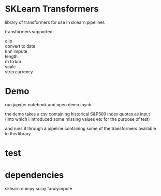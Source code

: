 # SKLearn Transformers

library of transformers for use in sklearn pipelines

transformers supported:

clip  
convert to date  
knn impute  
length  
m to km  
scale  
strip currency 

# Demo
run jupyter notebook
and open demo.ipynb

the demo takes a csv containing historical S&P500 index quotes as input (into which
I introduced some missing values etc for the purpose of test)

and runs it through a pipeline containing some of the transformers available in this library


# test


# dependencies
sklearn
numpy
scipy
fancyimpute